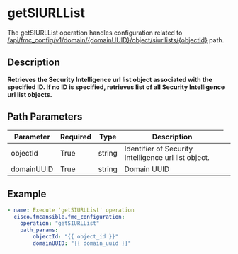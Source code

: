 # getSIURLList

The getSIURLList operation handles configuration related to [/api/fmc_config/v1/domain/{domainUUID}/object/siurllists/{objectId}](/paths//api/fmc_config/v1/domain/{domain_uuid}/object/siurllists/{object_id}.md) path.&nbsp;
## Description
**Retrieves the Security Intelligence url list object associated with the specified ID. If no ID is specified, retrieves list of all Security Intelligence url list objects.**

## Path Parameters
| Parameter | Required | Type | Description |
| --------- | -------- | ---- | ----------- |
| objectId | True | string <td colspan=3> Identifier of Security Intelligence url list object. |
| domainUUID | True | string <td colspan=3> Domain UUID |

## Example
```yaml
- name: Execute 'getSIURLList' operation
  cisco.fmcansible.fmc_configuration:
    operation: "getSIURLList"
    path_params:
        objectId: "{{ object_id }}"
        domainUUID: "{{ domain_uuid }}"

```